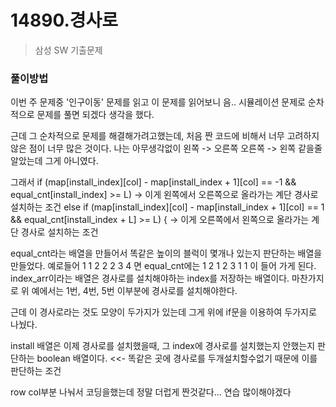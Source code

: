 # 14890.경사로

> 삼성 SW 기출문제

### 풀이방법

이번 주 문제중 '인구이동' 문제를 읽고 이 문제를 읽어보니 음.. 시뮬레이션 문제로 순차적으로 문제를 풀면 되겠다 생각을 했다.

근데 그 순차적으로 문제를 해결해가려고했는데, 처음 짠 코드에 비해서 너무 고려하지않은 점이 너무 많은 것이다.
나는 아무생각없이 왼쪽 -> 오른쪽 오른쪽 -> 왼쪽 같을줄 알았는데 그게 아니였다.

그래서   if (map[install_index][col] - map[install_index + 1][col] == -1 && equal_cnt[install_index] >= L) -> 이게 왼쪽에서 오른쪽으로 올라가는 계단 경사로 설치하는 조건
else if (map[install_index][col] - map[install_index + 1][col] == 1 && equal_cnt[install_index + L] >= L) { -> 이게 오른쪽에서 왼쪽으로 올라가는 계단 경사로 설치하는 조건

equal_cnt라는 배열을 만들어서 똑같은 높이의 블럭이 몇개나 있는지 판단하는 배열을 만들었다. 예로들어 1 1 2 2 2 3 4 면 equal_cnt에는 1 2 1 2 3 1 1 이 들어 가게 된다.
index_arr이라는 배열은 경사로를 설치해야하는 index를 저장하는 배열이다. 마찬가지로 위 예에서는 1번, 4번, 5번 이부분에 경사로를 설치해야한다.

근데 이 경사로라는 것도 모양이 두가지가 있는데 그게 위에 if문을 이용하여 두가지로 나눴다.

install 배열은 이제 경사로를 설치했을때, 그 index에 경사로를 설치했는지 안했는지 판단하는 boolean 배열이다. <<- 똑같은 곳에 경사로를 두개설치할수없기 때문에 이를 판단하는 조건

row col부분 나눠서 코딩을했는데 정말 더럽게 짠것같다... 연습 많이해야겠다

